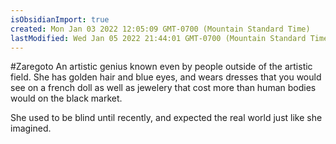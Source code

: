 ```yaml
---
isObsidianImport: true
created: Mon Jan 03 2022 12:05:09 GMT-0700 (Mountain Standard Time)
lastModified: Wed Jan 05 2022 21:44:01 GMT-0700 (Mountain Standard Time)
---
```

#Zaregoto 
An artistic genius known even by people outside of the artistic field. She has golden hair and blue eyes, and wears dresses that you would see on a french doll as well as jewelery that cost more than human bodies would on the black market. 

She used to be blind until recently, and expected the real world just like she imagined.